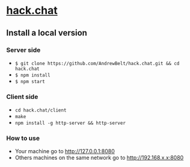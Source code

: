 # [hack.chat](http://hack.chat/)

## Install a local version

### Server side
* `$ git clone https://github.com/AndrewBelt/hack.chat.git && cd hack.chat`
* `$ npm install`
* `$ npm start`

### Client side
* `cd hack.chat/client`
* `make`
* `npm install -g http-server && http-server`

### How to use
* Your machine go to http://127.0.0.1:8080
* Others machines on the same network go to http://192.168.x.x:8080

